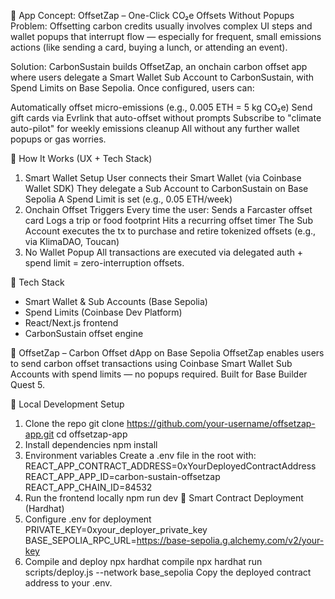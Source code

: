 🌱 App Concept: OffsetZap – One-Click CO₂e Offsets Without Popups Problem: Offsetting carbon credits usually involves complex UI steps and wallet popups that interrupt flow — especially for frequent, small emissions actions (like sending a card, buying a lunch, or attending an event).

Solution: CarbonSustain builds OffsetZap, an onchain carbon offset app where users delegate a Smart Wallet Sub Account to CarbonSustain, with Spend Limits on Base Sepolia. Once configured, users can:


Automatically offset micro-emissions (e.g., 0.005 ETH = 5 kg CO₂e) Send gift cards via Evrlink that auto-offset without prompts Subscribe to "climate auto-pilot" for weekly emissions cleanup All without any further wallet popups or gas worries.

💸 How It Works (UX + Tech Stack)

1. Smart Wallet Setup User connects their Smart Wallet (via Coinbase Wallet SDK) They delegate a Sub Account to CarbonSustain on Base Sepolia A Spend Limit is set (e.g., 0.05 ETH/week)
2. Onchain Offset Triggers Every time the user: Sends a Farcaster offset card Logs a trip or food footprint Hits a recurring offset timer The Sub Account executes the tx to purchase and retire tokenized offsets (e.g., via KlimaDAO, Toucan)
3. No Wallet Popup All transactions are executed via delegated auth + spend limit = zero-interruption offsets.

🧠 Tech Stack

- Smart Wallet & Sub Accounts (Base Sepolia)
- Spend Limits (Coinbase Dev Platform)
- React/Next.js frontend
- CarbonSustain offset engine

🌱 OffsetZap – Carbon Offset dApp on Base Sepolia OffsetZap enables users to send carbon offset transactions using Coinbase Smart Wallet Sub Accounts with spend limits — no popups required. Built for Base Builder Quest 5.

🔧 Local Development Setup

1. Clone the repo git clone https://github.com/your-username/offsetzap-app.git cd offsetzap-app
2. Install dependencies npm install
3. Environment variables Create a .env file in the root with: REACT_APP_CONTRACT_ADDRESS=0xYourDeployedContractAddress REACT_APP_APP_ID=carbon-sustain-offsetzap REACT_APP_CHAIN_ID=84532
4. Run the frontend locally npm run dev 🔨 Smart Contract Deployment (Hardhat)
5. Configure .env for deployment PRIVATE_KEY=0xyour_deployer_private_key BASE_SEPOLIA_RPC_URL=https://base-sepolia.g.alchemy.com/v2/your-key
6. Compile and deploy npx hardhat compile npx hardhat run scripts/deploy.js --network base_sepolia Copy the deployed contract address to your .env.
